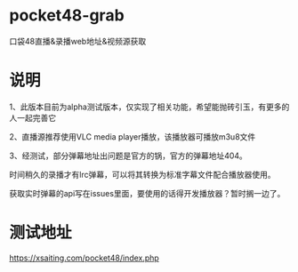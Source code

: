 # pocket48-grab
口袋48直播&amp;录播web地址&amp;视频源获取

# 说明
1、此版本目前为alpha测试版本，仅实现了相关功能，希望能抛砖引玉，有更多的人一起完善它

2、直播源推荐使用VLC media player播放，该播放器可播放m3u8文件

3、经测试，部分弹幕地址出问题是官方的锅，官方的弹幕地址404。

时间稍久的录播才有lrc弹幕，可以将其转换为标准字幕文件配合播放器使用。

获取实时弹幕的api写在issues里面，要使用的话得开发播放器？暂时搁一边了。


# 测试地址
https://xsaiting.com/pocket48/index.php
